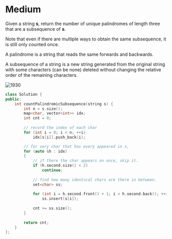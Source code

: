 # Medium

Given a string **s**, return the number of unique palindromes of length three that are a subsequence of **s**.

Note that even if there are multiple ways to obtain the same subsequence, it is still only counted once.

A palindrome is a string that reads the same forwards and backwards.

A subsequence of a string is a new string generated from the original string with some characters (can be none) deleted without changing the relative order of the remaining characters.

![1930](/LeetCode/img/1930.png)

```cpp
class Solution {
public:
    int countPalindromicSubsequence(string s) {
        int n = s.size();
        map<char, vector<int>> idx;
        int cnt = 0;
        
        // record the index of each char
        for (int i = 0; i < n; ++i)
            idx[s[i]].push_back(i);

        // for very char that has every appeared in s,
        for (auto &h : idx)
        {
            // if there the char appears on once, skip it.
            if (h.second.size() < 2)
                continue;
            
            // find how many identical chars are there in between.
            set<char> ss;
            
            for (int i = h.second.front() + 1; i < h.second.back(); ++i)
                ss.insert(s[i]);
            
            cnt += ss.size();
        }
        
        return cnt;
    }
};
```
